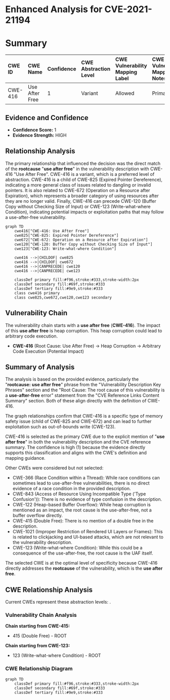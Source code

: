 # Enhanced Analysis for CVE-2021-21194

# Summary
| CWE ID  | CWE Name                           | Confidence | CWE Abstraction Level | CWE Vulnerability Mapping Label | CWE-Vulnerability Mapping Notes |
| :------- | :--------------------------------- | :--------- | :-------------------- | :------------------------------ | :------------------------------ |
| CWE-416  | Use After Free                     | 1          | Variant               | Allowed                       | Primary CWE                     |

## Evidence and Confidence

*   **Confidence Score:** 1
*   **Evidence Strength:** HIGH

## Relationship Analysis
The primary relationship that influenced the decision was the direct match of the **rootcause** "**use after free**" in the vulnerability description with CWE-416 "Use After Free". CWE-416 is a variant, which is a preferred level of abstraction. CWE-416 is a child of CWE-825 (Expired Pointer Dereference), indicating a more general class of issues related to dangling or invalid pointers. It is also related to CWE-672 (Operation on a Resource after Expiration), which represents a broader category of using resources after they are no longer valid. Finally, CWE-416 can precede CWE-120 (Buffer Copy without Checking Size of Input) or CWE-123 (Write-what-where Condition), indicating potential impacts or exploitation paths that may follow a use-after-free vulnerability.

```mermaid
graph TD
    cwe416["CWE-416: Use After Free"]
    cwe825["CWE-825: Expired Pointer Dereference"]
    cwe672["CWE-672: Operation on a Resource after Expiration"]
    cwe120["CWE-120: Buffer Copy without Checking Size of Input"]
    cwe123["CWE-123: Write-what-where Condition"]
    
    cwe416 -->|CHILDOF| cwe825
    cwe416 -->|CHILDOF| cwe672
    cwe416 -->|CANPRECEDE| cwe120
    cwe416 -->|CANPRECEDE| cwe123
    
    classDef primary fill:#f96,stroke:#333,stroke-width:2px
    classDef secondary fill:#69f,stroke:#333
    classDef tertiary fill:#9e9,stroke:#333
    class cwe416 primary
    class cwe825,cwe672,cwe120,cwe123 secondary
```

## Vulnerability Chain
The vulnerability chain starts with a **use after free** (**CWE-416**). The impact of this **use after free** is heap corruption. This heap corruption could lead to arbitrary code execution.
  - **CWE-416** (Root Cause: Use After Free) -> Heap Corruption -> Arbitrary Code Execution (Potential Impact)

## Summary of Analysis
The analysis is based on the provided evidence, particularly the "**rootcause:** **use after free**" phrase from the "Vulnerability Description Key Phrases" section and the "Root Cause: The root cause of this vulnerability is a **use-after-free** error" statement from the "CVE Reference Links Content Summary" section. Both of these align directly with the definition of CWE-416.

The graph relationships confirm that CWE-416 is a specific type of memory safety issue (child of CWE-825 and CWE-672) and can lead to further exploitation such as out-of-bounds write (CWE-123).

CWE-416 is selected as the primary CWE due to the explicit mention of "**use after free**" in both the vulnerability description and the CVE reference summary. The confidence is high (1) because the evidence directly supports this classification and aligns with the CWE's definition and mapping guidance.

Other CWEs were considered but not selected:

*   CWE-366 (Race Condition within a Thread): While race conditions can sometimes lead to use-after-free vulnerabilities, there is no direct evidence of a race condition in the provided description.
*   CWE-843 (Access of Resource Using Incompatible Type ('Type Confusion')): There is no evidence of type confusion in the description.
*   CWE-122 (Heap-based Buffer Overflow): While heap corruption is mentioned as an impact, the root cause is the use-after-free, not a buffer overflow directly.
*   CWE-415 (Double Free): There is no mention of a double free in the description.
*   CWE-1021 (Improper Restriction of Rendered UI Layers or Frames): This is related to clickjacking and UI-based attacks, which are not relevant to the vulnerability description.
*   CWE-123 (Write-what-where Condition): While this could be a consequence of the use-after-free, the root cause is the UAF itself.

The selected CWE is at the optimal level of specificity because CWE-416 directly addresses the **rootcause** of the vulnerability, which is the **use after free**.


## CWE Relationship Analysis

Current CWEs represent these abstraction levels: .


### Vulnerability Chain Analysis

**Chain starting from CWE-415:**
- 415 (Double Free) - ROOT


**Chain starting from CWE-123:**
- 123 (Write-what-where Condition) - ROOT



### CWE Relationship Diagram

```mermaid
graph TD
    classDef primary fill:#f96,stroke:#333,stroke-width:2px
    classDef secondary fill:#69f,stroke:#333
    classDef tertiary fill:#9e9,stroke:#333
```